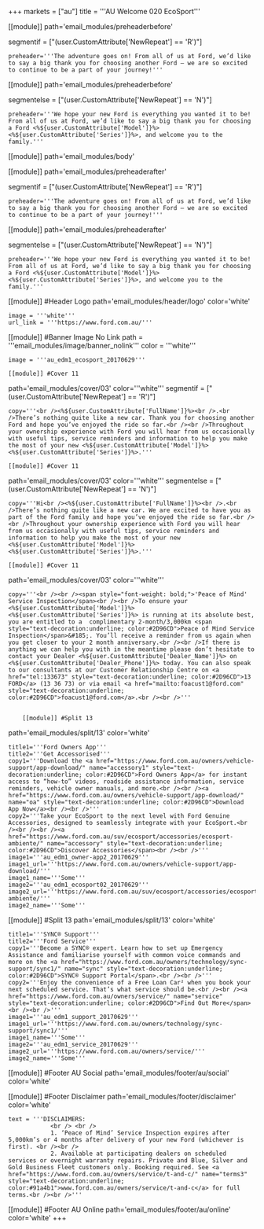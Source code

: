+++
markets = ["au"]
title = '''AU Welcome 020 EcoSport'''


[[module]]
path='email_modules/preheaderbefore'

segmentif = ["(user.CustomAttribute['NewRepeat'] == 'R')"]

	preheader='''The adventure goes on! From all of us at Ford, we’d like to say a big thank you for choosing another Ford – we are so excited to continue to be a part of your journey!'''

[[module]]
path='email_modules/preheaderbefore'

segmentelse = ["(user.CustomAttribute['NewRepeat'] == 'N')"]

	preheader='''We hope your new Ford is everything you wanted it to be! From all of us at Ford, we’d like to say a big thank you for choosing a Ford <%${user.CustomAttribute['Model']}%> <%${user.CustomAttribute['Series']}%>, and welcome you to the family.'''

[[module]]
path='email_modules/body'


[[module]]
path='email_modules/preheaderafter'

segmentif = ["(user.CustomAttribute['NewRepeat'] == 'R')"]

	preheader='''The adventure goes on! From all of us at Ford, we’d like to say a big thank you for choosing another Ford – we are so excited to continue to be a part of your journey!'''

[[module]]
path='email_modules/preheaderafter'

segmentelse = ["(user.CustomAttribute['NewRepeat'] == 'N')"]

	preheader='''We hope your new Ford is everything you wanted it to be! From all of us at Ford, we’d like to say a big thank you for choosing a Ford <%${user.CustomAttribute['Model']}%> <%${user.CustomAttribute['Series']}%>, and welcome you to the family.'''


[[module]] #Header Logo
path='email_modules/header/logo'
color='white'

	image = '''white'''
	url_link = '''https://www.ford.com.au/'''


[[module]] #Banner Image No Link
path = '''email_modules/image/banner_nolink'''
color = '''white'''

	image = '''au_edm1_ecosport_20170629'''

	[[module]] #Cover 11
path='email_modules/cover/03'
color='''white'''
segmentif = ["(user.CustomAttribute['NewRepeat'] == 'R')"]

	copy='''<br /><%${user.CustomAttribute['FullName']}%><br />.<br />There’s nothing quite like a new car. Thank you for choosing another Ford and hope you’ve enjoyed the ride so far.<br /><br />Throughout your ownership experience with Ford you will hear from us occasionally with useful tips, service reminders and information to help you make the most of your new <%${user.CustomAttribute['Model']}%> <%${user.CustomAttribute['Series']}%>.'''
    
    [[module]] #Cover 11
path='email_modules/cover/03'
color='''white'''
segmentelse = ["(user.CustomAttribute['NewRepeat'] == 'N')"]

	copy='''Hi<br /><%${user.CustomAttribute['FullName']}%><br />.<br />There’s nothing quite like a new car. We are excited to have you as part of the Ford family and hope you’ve enjoyed the ride so far.<br /><br />Throughout your ownership experience with Ford you will hear from us occasionally with useful tips, service reminders and information to help you make the most of your new <%${user.CustomAttribute['Model']}%> <%${user.CustomAttribute['Series']}%>.'''
    
    [[module]] #Cover 11
path='email_modules/cover/03'
color='''white'''

	copy='''<br /><br /><span style="font-weight: bold;">'Peace of Mind' Service Inspection</span><br /><br />To ensure your <%${user.CustomAttribute['Model']}%> <%${user.CustomAttribute['Series']}%> is running at its absolute best, you are entitled to a  complimentary 2-month/3,000km <span style="text-decoration:underline; color:#2D96CD">Peace of Mind Service Inspection</span>&#185;. You’ll receive a reminder from us again when you get closer to your 2 month anniversary.<br /><br />If there is anything we can help you with in the meantime please don’t hesitate to contact your Dealer <%${user.CustomAttribute['Dealer_Name']}%> on <%${user.CustomAttribute['Dealer_Phone']}%> today. You can also speak to our consultants at our Customer Relationship Centre on <a href="tel:133673" style="text-decoration:underline; color:#2D96CD">13 FORD</a> (13 36 73) or via email <a href="mailto:foacust1@ford.com" style="text-decoration:underline; color:#2D96CD">foacust1@ford.com</a>.<br /><br />''' 

    
        [[module]] #Split 13
path='email_modules/split/13'
color='white'

	title1='''Ford Owners App'''
	title2='''Get Accessorised'''
	copy1='''Download the <a href="https://www.ford.com.au/owners/vehicle-support/app-download/" name="accessory1" style="text-decoration:underline; color:#2D96CD">Ford Owners App</a> for instant access to “how-to” videos, roadside assistance information, service reminders, vehicle owner manuals, and more.<br /><br /><a href="https://www.ford.com.au/owners/vehicle-support/app-download/" name="oa" style="text-decoration:underline; color:#2D96CD">Download App Now</a><br /><br />'''
	copy2='''Take your EcoSport to the next level with Ford Genuine Accessories, designed to seamlessly integrate with your EcoSport.<br /><br /><br /><a href="https://www.ford.com.au/suv/ecosport/accessories/ecosport-ambiente/" name="accessory" style="text-decoration:underline; color:#2D96CD">Discover Accessories</span><br /><br />'''
	image1='''au_edm1_owner-app2_20170629'''
    image1_url='''https://www.ford.com.au/owners/vehicle-support/app-download/'''
    image1_name='''Some'''
    image2='''au_edm1_ecosport02_20170629'''
    image2_url='''https://www.ford.com.au/suv/ecosport/accessories/ecosport-ambiente/'''
    image2_name='''Some'''

 [[module]] #Split 13
path='email_modules/split/13'
color='white'

	title1='''SYNC® Support'''
	title2='''Ford Service'''
	copy1='''Become a SYNC® expert. Learn how to set up Emergency Assistance and familiarise yourself with common voice commands and more on the <a href="https://www.ford.com.au/owners/technology/sync-support/sync1/" name="sync" style="text-decoration:underline; color:#2D96CD">SYNC® Support Portal</span>.<br /><br />'''
	copy2='''Enjoy the convenience of a Free Loan Car² when you book your next scheduled service. That’s what service should be.<br /><br /><a href="https://www.ford.com.au/owners/service/" name="service" style="text-decoration:underline; color:#2D96CD">Find Out More</span><br /><br />'''
	image1='''au_edm1_support_20170629'''
    image1_url='''https://www.ford.com.au/owners/technology/sync-support/sync1/'''
    image1_name='''Some'''
    image2='''au_edm1_service_20170629'''
    image2_url='''https://www.ford.com.au/owners/service/'''
    image2_name='''Some'''


[[module]] #Footer AU Social
path='email_modules/footer/au/social'
color='white'

[[module]] #Footer Disclaimer
path='email_modules/footer/disclaimer'
color='white'

	text = '''DISCLAIMERS:
				<br /> <br />
                1. ‘Peace of Mind’ Service Inspection expires after 5,000km’s or 4 months after delivery of your new Ford (whichever is first). <br /><br />
                2. Available at participating dealers on scheduled services or overnight warranty repairs. Private and Blue, Silver and Gold Business Fleet customers only. Booking required. See <a href="https://www.ford.com.au/owners/service/t-and-c/" name="terms3" style="text-decoration:underline; color:#91a4b1">www.ford.com.au/owners/service/t-and-c</a> for full terms.<br /><br />'''
                
[[module]] #Footer AU Online
path='email_modules/footer/au/online'
color='white'
+++
